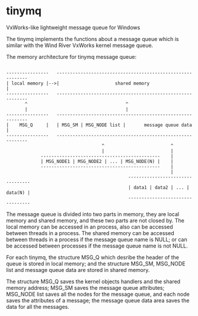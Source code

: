# tinymq
VxWorks-like lightweight message queue for Windows

The tinymq implements the functions about a message queue which is similar with
the Wind River VxWorks kernel message queue.

The memory architecture for tinymq message queue:
<pre><code>
----------------   -----------------------------------------------------------
| local memory |-->|                     shared memory                       |
----------------   -----------------------------------------------------------
       ^                                     ^
       |                                     |
----------------   -----------------------------------------------------------
|    MSG_Q     |   | MSG_SM | MSG_NODE list |       message queue data       |
----------------   -----------------------------------------------------------
                                    ^                         ^
                                    |                         |
             ---------------------------------------------    |
             | MSG_NODE1 | MSG_NODE2 | ... | MSG_NODE(N) |    |
             ---------------------------------------------    |
                                                              |
                                              ---------------------------------
                                              | data1 | data2 | ... | data(N) |
                                              ---------------------------------
</code></pre>

The message queue is divided into two parts in memory, they are local memory and
shared memory, and these two parts are not closed by. The local memory can be
accessed in an process, also can be accessed between threads in a process.
The shared memory can be accessed between threads in a process if the message
queue name is NULL; or can be accessed between processes if the message queue
name is not NULL. 

For each tinymq, the structure MSG_Q which desribe the header of
the queue is stored in local memory; and the structure MSG_SM, MSG_NODE list and
message queue data are stored in shared memory.

The structure MSG_Q saves the kernel objects handlers and the shared memory
address; MSG_SM saves the message queue attributes; MSG_NODE list saves all the
nodes for the message queue, and each node saves the attributes of a message;
the message queue data area saves the data for all the messages.
